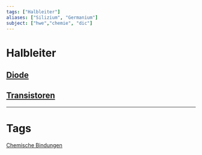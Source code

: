 ```yaml
---
tags: ["Halbleiter"]
aliases: ["Silizium", "Germanium"]
subject: ["hwe","chemie", "dic"]
---
```


# Halbleiter
## [Diode](Diode.md)
## [Transistoren]({MOC}%20Transistor.md)

---
# Tags
[Chemische Bindungen](../chemie/Chemische%20Bindungen.md)